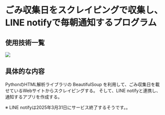 # ごみ収集日をスクレイピングで収集し、LINE notifyで毎朝通知するプログラム

## 使用技術一覧
<img src="https://img.shields.io/badge/-Python-%3776AB.svg?logo=python&style=flat">

## 具体的な内容
PythonのHTML解析ライブラリの BeautifulSoup を利用して、ごみ収集日を載せているWebサイトからスクレイピングする。
そして、LINE notifyと連携し、通知するアプリを作成する。

※ LINE notifyは2025年3月31日にサービス終了するそうです。。

